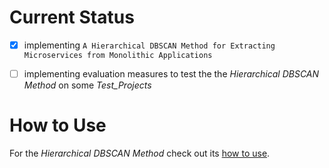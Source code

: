 # Current Status

- [x] implementing `A Hierarchical DBSCAN Method for Extracting Microservices from Monolithic Applications`

- [ ] implementing evaluation measures to test the the _Hierarchical DBSCAN Method_ on some _Test_Projects_


# How to Use

For the _Hierarchical DBSCAN Method_ check out its [how to use](https://github.com/Morteza-24/Monolith-to-Microservice/tree/main/A_Hierarchical_DBSCAN_Method#how-to-use).
